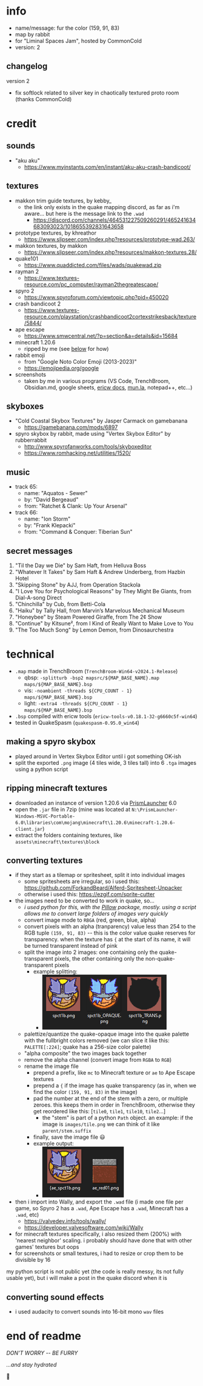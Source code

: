 # info

- name/message: fur the color (159, 91, 83)
- map by rabbit
- for "Liminal Spaces Jam", hosted by CommonCold
- version: 2

## changelog

version 2

- fix softlock related to silver key in chaotically textured proto room (thanks CommonCold)

# credit

## sounds

- "aku aku"
  - https://www.myinstants.com/en/instant/aku-aku-crash-bandicoot/

## textures

- makkon trim guide textures, by kebby\_
  - the link only exists in the quake mapping discord, as far as i'm aware... but here is the message link to the `.wad`
    - https://discord.com/channels/464531227509260291/465241634683093023/1018655392831643658
- prototype textures, by khreathor
  - https://www.slipseer.com/index.php?resources/prototype-wad.263/
- makkon textures, by makkon
  - https://www.slipseer.com/index.php?resources/makkon-textures.28/
- quake101
  - https://www.quaddicted.com/files/wads/quakewad.zip
- rayman 2
  - https://www.textures-resource.com/pc_computer/rayman2thegreatescape/
- spyro 2
  - https://www.spyroforum.com/viewtopic.php?pid=450020
- crash bandicoot 2
  - https://www.textures-resource.com/playstation/crashbandicoot2cortexstrikesback/texture/5844/
- ape escape
  - https://www.smwcentral.net/?p=section&a=details&id=15684
- minecraft 1.20.6
  - ripped by me (see [below](#ripping-minecraft-textures) for how)
- rabbit emoji
  - from "Google Noto Color Emoji (2013-2023)"
  - https://emojipedia.org/google
- screenshots
  - taken by me in various programs (VS Code, TrenchBroom, Obsidian.md, google sheets, [ericw docs](https://ericwa.github.io/ericw-tools/doc/light.html), [mun.la](https://mun.la), notepad++, etc...)

## skyboxes

- "Cold Coastal Skybox Textures" by Jasper Carmack on gamebanana
  - https://gamebanana.com/mods/6897
- spyro skybox by rabbit, made using "Vertex Skybox Editor" by rubberrabbit
  - http://www.spyrofanworks.com/tools/skyboxeditor
  - https://www.romhacking.net/utilities/1520/

## music

- track 65:
  - name: "Aquatos - Sewer"
  - by: "David Bergeaud"
  - from: "Ratchet & Clank: Up Your Arsenal"
- track 66:
  - name: "Ion Storm"
  - by: "Frank Klepacki"
  - from: "Command & Conquer: Tiberian Sun"

## secret messages

1. "Til the Day we Die" by Sam Haft, from Helluva Boss
1. "Whatever It Takes" by Sam Haft & Andrew Underberg, from Hazbin Hotel
1. "Skipping Stone" by AJJ, from Operation Stackola
1. "I Love You for Psychological Reasons" by They Might Be Giants, from Dial-A-song Direct
1. "Chinchilla" by Cub, from Betti-Cola
1. "Haiku" by Tally Hall, from Marvin’s Marvelous Mechanical Museum
1. "Honeybee" by Steam Powered Giraffe, from The 2¢ Show
1. "Continue" by Kitsune², from I Kind of Really Want to Make Love to You
1. "The Too Much Song" by Lemon Demon, from Dinosaurchestra

# technical

- `.map` made in TrenchBroom (`TrenchBroom-Win64-v2024.1-Release`)
  - qbsp: `-splitturb -bsp2 mapsrc/${MAP_BASE_NAME}.map maps/${MAP_BASE_NAME}.bsp`
  - vis: `-noambient -threads ${CPU_COUNT - 1} maps/${MAP_BASE_NAME}.bsp`
  - light: `-extra4 -threads ${CPU_COUNT - 1} maps/${MAP_BASE_NAME}.bsp`
- `.bsp` compiled with ericw tools (`ericw-tools-v0.18.1-32-g6660c5f-win64`)
- tested in QuakeSpasm (`quakespasm-0.95.0_win64`)

## making a spyro skybox

- played around in Vertex Skybox Editor until i got something OK-ish
- split the exported `.png` image (4 tiles wide, 3 tiles tall) into 6 `.tga` images using a python script

## ripping minecraft textures

- downloaded an instance of version 1.20.6 via [PrismLauncher](https://prismlauncher.org/) 6.0
- open the `.jar` file in 7zip (mine was located at `N:\PrismLauncher-Windows-MSVC-Portable-6.0\libraries\com\mojang\minecraft\1.20.6\minecraft-1.20.6-client.jar`)
- extract the folders containing textures, like `assets\minecraft\textures\block`

## converting textures

- if they start as a tilemap or spritesheet, split it into individual images
  - some spritesheets are irregular, so i used this: https://github.com/ForkandBeard/Alferd-Spritesheet-Unpacker
  - otherwise i used this: https://ezgif.com/sprite-cutter
- the images need to be converted to work in quake, so...
  - _i used python for this, with the [Pillow](https://python-pillow.org/) package, mostly. using a script allows me to convert large folders of images very quickly_
  - convert image mode to `RBGA` (red, green, blue, alpha)
  - convert pixels with an alpha (tranparency) value less than 254 to the RGB tuple `(159, 91, 83)` -- this is the color value quake reserves for transparency. when the texture has `{` at the start of its name, it will be turned transparent instead of pink
  - split the image into 2 images: one containing only the quake-transparent pixels, the other containing only the non-quake-transparent pixels
    - example splitting:
      - ![demonstration of image splitting](./specter.png)
  - palettize/quantize the quake-opaque image into the quake palette with the fullbright colors removed (we can slice it like this: `PALETTE[:224]`; quake has a 256-size color palette)
  - "alpha composite" the two images back together
  - remove the alpha channel (convert image from `RGBA` to `RGB`)
  - rename the image file
    - prepend a prefix, like `mc` to Minecraft texture or `ae` to Ape Escape textures
    - prepend a `{` if the image has quake transparency (as in, when we find the color `(159, 91, 83)` in the image)
    - pad the number at the end of the stem with a zero, or multiple zeroes. this keeps them in order in TrenchBroom, otherwise they get reordered like this: [`tile0`, `tile1`, `tile10`, `tile2`...]
      - the "stem" is part of a python `Path` object. an example: if the image is `images/tile.png` we can think of it like `parent/stem.suffix`
    - finally, save the image file 😃
    - example output:
      - ![demonstration of image splitting](./example_output.png)
- then i import into Wally, and export the `.wad` file (i made one file per game, so Spyro 2 has a `.wad`, Ape Escape has a `.wad`, Minecraft has a `.wad`, etc)
  - https://valvedev.info/tools/wally/
  - https://developer.valvesoftware.com/wiki/Wally
- for minecraft textures specifically, i also resized them (200%) with 'nearest neighbor' scaling. i probably should have done that with other games' textures but oops
- for screenshots or small textures, i had to resize or crop them to be divisible by 16

my python script is not public yet (the code is really messy, its not fully usable yet), but i will make a post in the quake discord when it is

## converting sound effects

- i used audacity to convert sounds into 16-bit mono `wav` files

# end of readme

_DON'T WORRY -- BE FURRY_

_...and stay hydrated_

🐇
